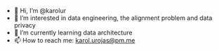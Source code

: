 - 👋 Hi, I’m @karolur
- 👀 I’m interested in data engineering, the alignment problem and data privacy
- 🌱 I’m currently learning data architecture
- 📫 How to reach me: karol.urojas@pm.me

<!---
karolur/karolur is a ✨ special ✨ repository because its `README.md` (this file) appears on your GitHub profile.
You can click the Preview link to take a look at your changes.
--->
